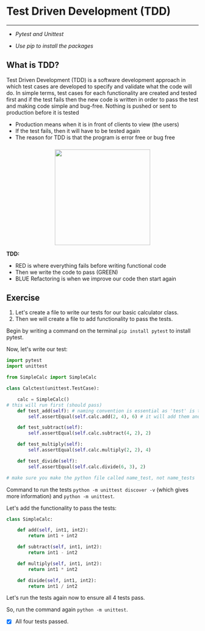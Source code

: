 # Test Driven Development (TDD)

---

- _Pytest and Unittest_

- _Use pip to install the packages_

## What is TDD?
Test Driven Development (TDD) is a software development approach in which test cases are developed to specify and validate what the code will do. In simple terms, test cases for each functionality are created and tested first and if the test fails then the new code is written in order to pass the test and making code simple and bug-free.
Nothing is pushed or sent to production before it is tested 

- Production means when it is in front of clients to view (the users)
- If the test fails, then it will have to be tested again
- The reason for TDD is that the program is error free or bug free
###

<center> <img src="https://www.qaiglobalinstitute.com/wp-content/uploads/2018/02/tdd.jpg" width="250" height="250"> </center>

**TDD:**
- RED  is where everything fails before writing functional code 
- Then we write the code to pass (GREEN)
- BLUE Refactoring is when we improve our code then start again 

## Exercise
1. Let's create a file to write our tests for our basic calculator class.
2. Then we will create a file to add functionality to pass the tests.

Begin by writing a command on the terminal `pip install pytest` to install pytest.

Now, let's write our test:

```python
import pytest
import unittest

from SimpleCalc import SimpleCalc

class Calctest(unittest.TestCase):

    calc = SimpleCalc()
# this will run first (should pass)
    def test_add(self): # naming convention is essential as 'test' is the word we need to use naming tests
        self.assertEqual(self.calc.add(2, 4), 6) # it will add them and check if it is 6

    def test_subtract(self):
        self.assertEqual(self.calc.subtract(4, 2), 2)

    def test_multiply(self):
        self.assertEqual(self.calc.multiply(2, 2), 4)

    def test_divide(self):
        self.assertEqual(self.calc.divide(6, 3), 2)

# make sure you make the python file called name_test, not name_tests
```
Command to run the tests `python -m unittest discover -v` (which gives more information) and `python -m unittest`. 

Let's add the functionality to pass the tests:

```python
class SimpleCalc:

    def add(self, int1, int2):
        return int1 + int2

    def subtract(self, int1, int2):
        return int1 - int2

    def multiply(self, int1, int2):
        return int1 * int2

    def divide(self, int1, int2):
        return int1 / int2
```

Let's run the tests again now to ensure all 4 tests pass.

So, run the command again `python -m unittest`. 

- [x] All four tests passed.






